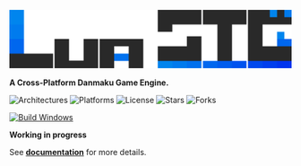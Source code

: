 ![LuaSTGPlus](./artwork/LuaSTG.svg)

**A Cross-Platform Danmaku Game Engine.**

![Architectures](https://img.shields.io/badge/arch-x86%5F64%20%7C%20arm64%20%7C%20wasm-blue)
![Platforms](https://img.shields.io/badge/platform-linux%20%7C%20win%20%7C%20osx%20%7C%20html5%20%7C%20android-lightgrey)
![License](https://img.shields.io/badge/license-MIT-green)
![Stars](https://img.shields.io/github/stars/9chu/luastgplus?style=social)
![Forks](https://img.shields.io/github/forks/9chu/luastgplus?style=social)

[![Build Windows](https://github.com/9chu/LuaSTGPlus/actions/workflows/build_windows.yaml/badge.svg)](https://nightly.link/9chu/LuaSTGPlus/workflows/build_windows.yaml/master)

**Working in progress**

See **[documentation](https://luastg.github.io)** for more details.
